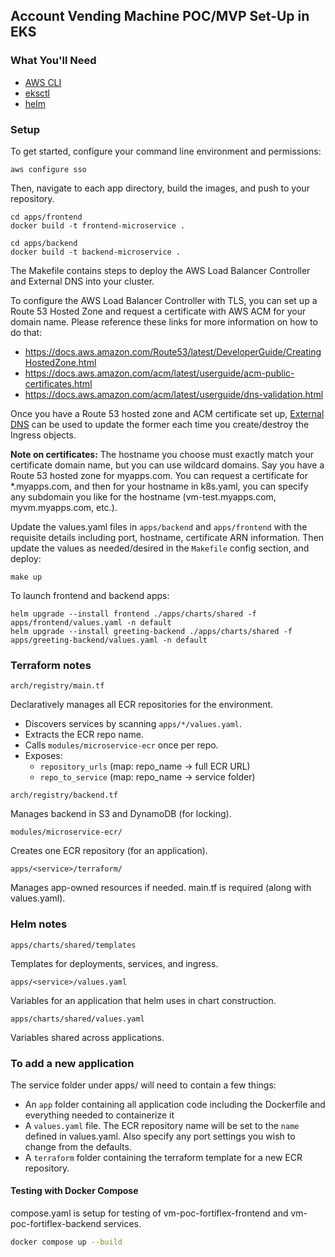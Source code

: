 ## Account Vending Machine POC/MVP Set-Up in EKS

### What You'll Need

* [AWS CLI](https://docs.aws.amazon.com/cli/latest/userguide/getting-started-install.html)
* [eksctl](https://eksctl.io/installation/)
* [helm](https://helm.sh/docs/intro/install/)

### Setup

To get started, configure your command line environment and permissions:

```
aws configure sso
```

Then, navigate to each app directory, build the images, and push to your repository.

```
cd apps/frontend
docker build -t frontend-microservice .

cd apps/backend
docker build -t backend-microservice .
```

The Makefile contains steps to deploy the AWS Load Balancer Controller and External DNS into your cluster.

To configure the AWS Load Balancer Controller with TLS, you can set up a Route 53 Hosted Zone and request a certificate with AWS ACM for your domain name. Please reference these links for more information on how to do that:

* https://docs.aws.amazon.com/Route53/latest/DeveloperGuide/CreatingHostedZone.html
* https://docs.aws.amazon.com/acm/latest/userguide/acm-public-certificates.html
* https://docs.aws.amazon.com/acm/latest/userguide/dns-validation.html

Once you have a Route 53 hosted zone and ACM certificate set up, [External DNS](https://artifacthub.io/packages/helm/bitnami/external-dns) can be used to update the former each time you create/destroy the Ingress objects.

**Note on certificates:** The hostname you choose must exactly match your certificate domain name, but you can use wildcard domains. Say you have a Route 53 hosted zone for myapps.com. You can request a certificate for *.myapps.com, and then for your hostname in k8s.yaml, you can specify any subdomain you like for the hostname (vm-test.myapps.com, myvm.myapps.com, etc.). 

Update the values.yaml files in `apps/backend` and `apps/frontend` with the requisite details including port, hostname, certificate ARN information. Then update the values as needed/desired in the `Makefile` config section, and deploy:

```
make up
```

To launch frontend and backend apps:

```
helm upgrade --install frontend ./apps/charts/shared -f apps/frontend/values.yaml -n default
helm upgrade --install greeting-backend ./apps/charts/shared -f apps/greeting-backend/values.yaml -n default
```

### Terraform notes

`arch/registry/main.tf`

Declaratively manages all ECR repositories for the environment.

- Discovers services by scanning `apps/*/values.yaml`.
- Extracts the ECR repo name.
- Calls `modules/microservice-ecr` once per repo.
- Exposes:
  - `repository_urls` (map: repo_name → full ECR URL)
  - `repo_to_service` (map: repo_name → service folder)

`arch/registry/backend.tf`

Manages backend in S3 and DynamoDB (for locking).

`modules/microservice-ecr/`

Creates one ECR repository (for an application).

`apps/<service>/terraform/`

Manages app-owned resources if needed. main.tf is required (along with values.yaml).

### Helm notes

`apps/charts/shared/templates`

Templates for deployments, services, and ingress. 

`apps/<service>/values.yaml`

Variables for an application that helm uses in chart construction. 

`apps/charts/shared/values.yaml`

Variables shared across applications.

### To add a new application

The service folder under apps/ will need to contain a few things:
* An `app` folder containing all application code including the Dockerfile and everything needed to containerize it
* A `values.yaml` file. The ECR repository name will be set to the `name` defined in values.yaml. Also specify any port settings you wish to change from the defaults.
* A `terraform` folder containing the terraform template for a new ECR repository.

#### Testing with Docker Compose

compose.yaml is setup for testing of vm-poc-fortiflex-frontend and vm-poc-fortiflex-backend services.

```bash
docker compose up --build
```
